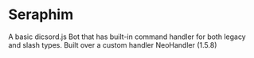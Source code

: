 # Seraphim
A basic dicsord.js Bot that has built-in command handler for both legacy and slash types.
Built over a custom handler NeoHandler (1.5.8)
